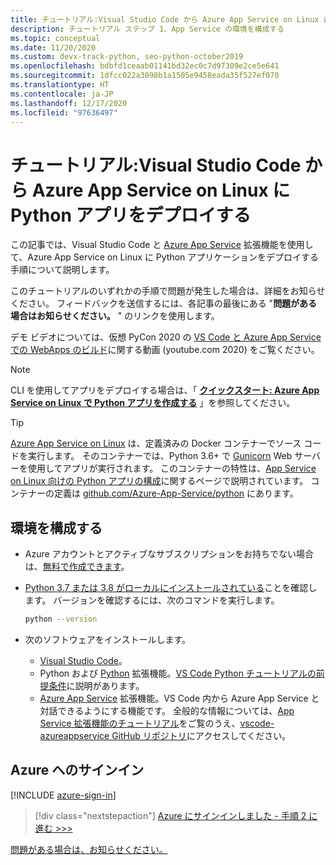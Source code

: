 ```yaml
---
title: チュートリアル:Visual Studio Code から Azure App Service on Linux に Python アプリをデプロイする
description: チュートリアル ステップ 1、App Service の環境を構成する
ms.topic: conceptual
ms.date: 11/20/2020
ms.custom: devx-track-python, seo-python-october2019
ms.openlocfilehash: bdbfd1ceaab01141bd32ec0c7d97309e2ce5e641
ms.sourcegitcommit: 1dfcc022a3098b1a1505e9458eada35f527ef070
ms.translationtype: HT
ms.contentlocale: ja-JP
ms.lasthandoff: 12/17/2020
ms.locfileid: "97636497"
---
```

# <a name="tutorial-deploy-python-apps-to-azure-app-service-on-linux-from-visual-studio-code"></a>チュートリアル:Visual Studio Code から Azure App Service on Linux に Python アプリをデプロイする

この記事では、Visual Studio Code と [Azure App Service](https://marketplace.visualstudio.com/items?itemName=ms-azuretools.vscode-azureappservice) 拡張機能を使用して、Azure App Service on Linux に Python アプリケーションをデプロイする手順について説明します。

このチュートリアルのいずれかの手順で問題が発生した場合は、詳細をお知らせください。 フィードバックを送信するには、各記事の最後にある "**問題がある場合はお知らせください。** " のリンクを使用します。

デモ ビデオについては、仮想 PyCon 2020 の <a href="https://www.youtube.com/watch?v=dNVvFttc-sA&feature=youtu.be&ocid=AID3006292" target="_blank">VS Code と Azure App Service での WebApps のビルド</a>に関する動画 (youtube.com 2020) をご覧ください。

> [!NOTE]
> CLI を使用してアプリをデプロイする場合は、「 **[クイックスタート: Azure App Service on Linux で Python アプリを作成する](/azure/app-service/quickstart-python)** 」を参照してください。

> [!TIP]
> [Azure App Service on Linux](/azure/app-service/overview#app-service-on-linux) は、定義済みの Docker コンテナーでソース コードを実行します。 そのコンテナーでは、Python 3.6+ で [Gunicorn](https://gunicorn.org) Web サーバーを使用してアプリが実行されます。 このコンテナーの特性は、[App Service on Linux 向けの Python アプリの構成](/azure/app-service/configure-language-python)に関するページで説明されています。 コンテナーの定義は [github.com/Azure-App-Service/python](https://github.com/Azure-App-Service/python/tree/master/) にあります。

## <a name="configure-your-environment"></a>環境を構成する

- Azure アカウントとアクティブなサブスクリプションをお持ちでない場合は、[無料で作成できます](https://azure.microsoft.com/free/?utm_source=campaign&utm_campaign=vscode-tutorial-appservice-extension&mktingSource=vscode-tutorial-appservice-extension)。

- [Python 3.7 または 3.8 がローカルにインストールされている](https://python.org/downloads)ことを確認します。 バージョンを確認するには、次のコマンドを実行します。

    ```bash
    python --version
    ```

- 次のソフトウェアをインストールします。
  - [Visual Studio Code](https://code.visualstudio.com/)。
  - Python および [Python](https://marketplace.visualstudio.com/items?itemName=ms-python.python) 拡張機能。[VS Code Python チュートリアルの前提条件](https://code.visualstudio.com/docs/python/python-tutorial)に説明があります。
  - [Azure App Service](https://marketplace.visualstudio.com/items?itemName=ms-azuretools.vscode-azureappservice) 拡張機能。VS Code 内から Azure App Service と対話できるようにする機能です。 全般的な情報については、[App Service 拡張機能のチュートリアル](https://code.visualstudio.com/tutorials/app-service-extension/getting-started)をご覧のうえ、[vscode-azureappservice GitHub リポジトリ](https://github.com/Microsoft/vscode-azureappservice)にアクセスしてください。

## <a name="sign-in-to-azure"></a>Azure へのサインイン

[!INCLUDE [azure-sign-in](includes/azure-sign-in.md)]

> [!div class="nextstepaction"]
> [Azure にサインインしました - 手順 2 に進む >>>](tutorial-deploy-app-service-on-linux-02.md)

[問題がある場合は、お知らせください。](https://aka.ms/FlaskVSCQuickstartHelp)
